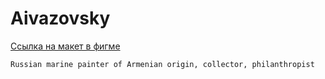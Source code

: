 # Aivazovsky

[Ссылка на макет в фигме](https://www.figma.com/design/EpAvCLMxW3XbuFx7TwsSrl/Landing_Aivazovski)

```
Russian marine painter of Armenian origin, collector, philanthropist
```